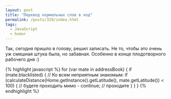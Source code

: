 ```yaml
---
layout: post
title: "Перевод нормальных слов в код"
permalink: /posts/329/index.html
tags:
  - JavaScript
  - humor
---
```

Так, сегодня пришло в голову, решил записать. Не то, чтобы это очень уж смешная штука была, но забавная. Особенно в конце плодотворного рабочего дня :)

{% highlight javascript %}
for (var mate in addressBook) { 
    if (mate.blacklisted) { // Ко всем неприятным знакомым:
        if (calculateDistance(Home.getInstance().getLatitude(), 
          mate.getLatitude()) < 100) { // будете проходить мимо -
            continue; // проходите
        }
    }
}
{% endhighlight %}